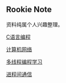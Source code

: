 ## Rookie Note

资料纯属个人兴趣整理。

[C语言编程](https://github.com/AngryHacker/ocean/blob/master/C-Program/README.md)

[计算机网络](https://github.com/AngryHacker/ocean/blob/master/Network/README.md)

[多线程编程学习](https://github.com/AngryHacker/ocean/blob/master/multithreaded%20programming/README.md)

[进程间通信](https://github.com/AngryHacker/ocean/blob/master/Interprocess-communication/README.md)


